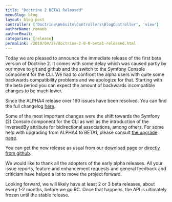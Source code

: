 ```yaml
---
title: "Doctrine 2 BETA1 Released"
menuSlug: blog
layout: blog-post
controller: ['Doctrine\Website\Controllers\BlogController', 'view']
authorName: romanb
authorEmail:
categories: [release]
permalink: /2010/04/27/doctrine-2-0-0-beta1-released.html
---
```

Today we are pleased to announce the immediate release of the first beta
version of Doctrine 2. It comes with some delay which was caused partly
by our move to git and github and the switch to the Symfony Console
component for the CLI. We had to confront the alpha users with quite
some backwards compatibility problems and we apologize for that.
Starting with the beta period you can expect the amount of backwards
incompatible changes to be much lower.

Since the ALPHA4 release over 160 issues have been resolved. You can
find the full changelog
[here](http://www.doctrine-project.org/jira/secure/ReleaseNote.jspa?projectId=10032&styleName=Html&version=10030).

Some of the most important changes were the shift towards the Symfony
(2) Console component for the CLI as well as the introduction of the
inversedBy attribute for bidirectional associations, among others. For
some help with upgrading from ALPHA4 to BETA1, please consult [the
upgrade page](http://www.doctrine-project.org/upgrade/2_0).

You can get the new release as usual from our [download
page](http://www.doctrine-project.org/download) or [directly from
github](http://github.com/doctrine/doctrine2).

We would like to thank all the adopters of the early alpha releases. All
your issue reports, feature and enhancement requests and general
feedback and criticism have helped a lot to move the project forward.

Looking forward, we will likely have at least 2 or 3 beta releases,
about every 1-2 months, before we go RC. Once that happens, the API is
ultimately frozen until the stable release.
